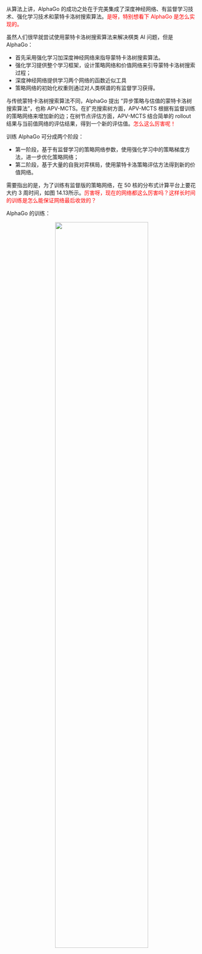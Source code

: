 
从算法上讲，AlphaGo 的成功之处在于完美集成了深度神经网络、有监督学习技术、强化学习技术和蒙特卡洛树搜索算法。<span style="color:red;">是呀，特别想看下 AlphaGo 是怎么实现的。</span>

虽然人们很早就尝试使用蒙特卡洛树搜索算法来解决棋类 AI 问题，但是 AlphaGo：

- 首先采用强化学习加深度神经网络来指导蒙特卡洛树搜索算法。
- 强化学习提供整个学习框架，设计策略网络和价值网络来引导蒙特卡洛树搜索过程；
- 深度神经网络提供学习两个网络的函数近似工具
- 策略网络的初始化权重则通过对人类棋谱的有监督学习获得。

与传统蒙特卡洛树搜索算法不同，AlphaGo 提出 “异步策略与估值的蒙特卡洛树搜索算法”，也称 APV-MCTS。在扩充搜索树方面，APV-MCTS 根据有监督训练的策略网络来增加新的边；在树节点评估方面，APV-MCTS 结合简单的 rollout 结果与当前值网络的评估结果，得到一个新的评估值。<span style="color:red;">怎么这么厉害呢！</span>

训练 AlphaGo 可分成两个阶段：

- 第一阶段，基于有监督学习的策略网络参数，使用强化学习中的策略梯度方法，进一步优化策略网络；
- 第二阶段，基于大量的自我对弈棋局，使用蒙特卡洛策略评估方法得到新的价值网络。

需要指出的是，为了训练有监督版的策略网络，在 50 核的分布式计算平台上要花大约 3 周时间，如图 14.13所示。<span style="color:red;">厉害呀，现在的网络都这么厉害吗？这样长时间的训练是怎么能保证网络最后收敛的？</span>

AlphaGo 的训练：

<p align="center">
    <img width="70%" height="70%" src="http://images.iterate.site/blog/image/20190427/MC4pdt9H61Jp.png?imageslim">
</p>